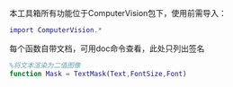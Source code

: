 本工具箱所有功能位于ComputerVision包下，使用前需导入：
```MATLAB
import ComputerVision.*
```
每个函数自带文档，可用doc命令查看，此处只列出签名
```MATLAB
%将文本渲染为二值图像
function Mask = TextMask(Text,FontSize,Font)
```